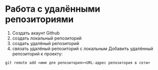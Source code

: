 # Работа с удалёнными репозиториями
1. Создать акаунт Github 
2. создать локальный репозиторий
3. создать удалёный репозиторий
4. связать удалёный репозиторий с локальным
Добавить удалённый репозиторий к проекту:
```
git remote add <имя для репозитория><URL-адрес репозитория в сети>
```
